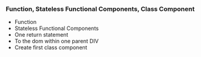 ### Function, Stateless Functional Components, Class Component

- Function
- Stateless Functional Components
- One return statement
- To the dom within one parent DIV
- Create first class component


